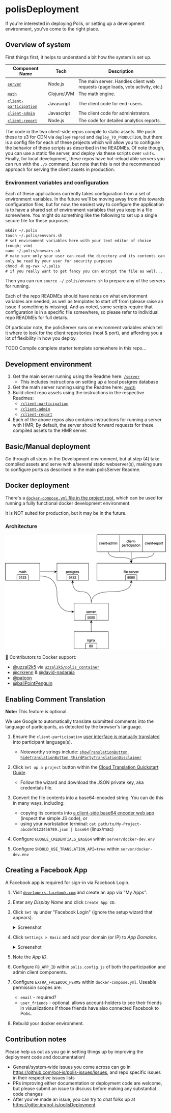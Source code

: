 # polisDeployment

If you're interested in deploying Polis, or setting up a development environment, you've come to the right place.

## Overview of system

First things first, it helps to understand a bit how the system is set up.

| Component Name | Tech | Description |
|----------------|------|-------------|
| [`server`][dir-server] | Node.js | The main server. Handles client web requests (page loads, vote activity, etc.) |
| [`math`][dir-math] | Clojure/JVM | The math engine.  |
| [`client-participation`][dir-participation] | Javascript | The client code for end-users. |
| [`client-admin`][dir-admin] | Javascript | The client code for administrators. |
| [`client-report`][dir-report] | Node.js | The code for detailed analytics reports. |

The code in the two client-side repos compile to static assets.
We push these to s3 for CDN via `deployPreprod` and `deploy_TO_PRODUCTION`, but there is a config file for each of these projects which will allow you to configure the behavior of these scripts as described in the READMEs.
Of note though, you can use a static file server, and deploy via these scripts over `sshfs`.
Finally, for local development, these repos have hot-reload able servers you can run with the `./x` command, but note that this is not the recommended approach for serving the client assets in production.

   [dir-server]: /server
   [dir-math]: /math
   [dir-participation]: /client-participation
   [dir-admin]: /client-admin
   [dir-report]: /client-report

### Environment variables and configuration

Each of these applications currently takes configuration from a set of environment variables.
In the future we'll be moving away from this towards configuration files, but for now, the easiest way to configure the application is to have a shared set of environment variables that you keep in a file somewhere.
You might do something like the following to set up a single secure file for these purposes:

```
mkdir ~/.polis
touch ~/.polis/envvars.sh
# set environment variables here with your text editor of choice (cough; vim)
nano ~/.polis/envvars.sh
# make sure only your user can read the directory and its contents can only be read by your user for security purposes
chmod -R og-rwx ~/.polis
# if you really want to get fancy you can encrypt the file as well...
```

Then you can run `source ~/.polis/envvars.sh` to prepare any of the servers for running.

Each of the repo READMEs should have notes on what environment variables are needed, as well as templates to start off from (please raise an issue if something is missing).
And as noted, some scripts require that configuration is in a specific file somewhere, so please refer to individual repo READMEs for full details.

Of particular note, the polisServer runs on environment variables which tell it where to look for the client repositories (host & port), and affording you a lot of flexibility in how you deploy.

TODO Compile complete starter template somewhere in this repo...


## Development environment

1) Get the main server running using the Readme here: [`/server`][dir-server]
   * This includes instructions on setting up a local postgres database
2) Get the math server running using the Readme here: [`/math`][dir-math]
3) Build client repo assets using the instructions in the respective Readmes:
   * [`/client-participation`][dir-participation]
   * [`/client-admin`][dir-admin]
   * [`/client-report`][dir-report]
4) Each of the above repos also contains instructions for running a server with HMR; By default, the server should forward requests for these compiled assets to the HMR server.

## Basic/Manual deployment

Go through all steps in the Development environment, but at step (4) take compiled assets and serve with a/several static webserver(s), making sure to configure ports as described in the main polisServer Readme.

## Docker deployment

There's a [`docker-compose.yml` file in the project root](/docker-compose.yml), which can be used for running a fully functional docker development environment.

It is NOT suited for production, but it may be in the future.

### Architecture

[![architecture diagram of docker setup][arch-image]][arch-edit]

   [arch-image]: docker-architecture.png
   [arch-edit]: https://www.draw.io/?title=docker-architecture#R7Vrfb5swEP5r8pgJY37lNWm7PKxSp3Rrt5fKBRe8AkaO05D99TPBBIhpSlkGVFqlRviwjf3d3ee7kydwEaWfGUqCa%2BrhcKJrXjqBFxNdnxmW%2BM0Eu1xgWFou8BnxchEoBSvyG0th0W1DPLyudeSUhpwkdaFL4xi7vCZDjNFtvdsTDetfTZCPFcHKRaEqvSMeD3KpY2qlfImJHxRfBpp884jcZ5%2FRTSy%2FN9Hh0%2F4vfx2hYi7Zfx0gj24rIng5gQtGKc%2BfonSBwwzaArZ83NUrbw%2FrZjjmbQZMZytn%2B3VjI7CEXuoutrer2%2BlhcXxXAII9gY9sUsYD6tMYhZeldL7fNM6m1USr7POF0kQIgRD%2BwpzvpLLRhlMhCngUyrc4Jfw%2BG%2F7JlK0fcrLs%2BSKtNnZFI%2BZsVxmUNX8U82WNcti%2BVYxTYZLIremGufgENoU1IuZjfqKfmffLcKt8QCrhM6YRFusRHRgOEScvdbtD0nz9Q79SheJBavEdGpXzvqBwI78U%2ByROpwmj6U5Rdl2V24BwvErQHpatcPe62l6F8gUzjtOTm5dvLUManGQLoDtSsC2dDxRWGVQcr6CVswOmK4A9kRBP15iJbQ0OmK0fAaYZKmC60SdgwOrAGe5GwOlJXP4RgYBOBKL9MwKBLQlEHxWBQMUf3JCIvU%2BRF5F4dA4xa%2FAHp1d3sP%2B7Qyt3MD6kOxivuYOAgBOXJGINdHi3cLSxuYUzUrcYW5hpfki3gPrw6u2oqi5m0YN6jXPrVw69oUSsuYzAoVkPKIFzRAH5luSwIzM5rKO75ZgKoY4k1FZyEzB4bmIpWCV0zX2G14OjZTotEhMAej1yzOE5SXILqDLLgWfeOnJqcVhJamc%2FcuyWnGQNdeTM719u7hfBJvXAz6X2bYaWN%2FMiMRmddu2Pqt5xFa5shev2JdShec7Q2vBcvxUrtcbnaI5ayS2hAv3kIEqtquEAbSpV6WdA6vvjhWuli2v3GS5Xic%2FMu8joRBmDxaWN3tiokreDSf0vPbk5drSPfeHgHMUc%2BcqU2PHtmeCs3yhUV8u%2BI%2FAg6ziognp%2FHtSMk1oONDVthEjpgyOlVopMoyFN7h0pcJTw9cnKzUipKSAEusrVfSNlHCeAfSLVGPKOoMjSobT8qiqqkWvjfkHjGXj2c8xRFG20O8c6nD6n9qkWlRlOhJJOeEJP1eQjdu2zmtwYyHVxhPPZfpdk%2FhDtvSfbaxP8VZ2oEau2QWJf2d6pRVY8gEb%2Blj%2Bt1%2BE5rF8x9QYo2%2BcxTZcUejV%2FNbRQQCLR%2FqJTFYoQPeJwfrimtKAhZfvOxUUlOJejLkjki4WF5FH8CipKHlDGQlcJpon4gH51R9kzZg93NELxg5jYfX4QqKTi%2F1MS%2B2fA3DKMOubQUjG3GzC334%2B5aJbXrnJKL6%2B2wcs%2F

:tada: Contributors to Docker support:
- [@uzzal2k5](https://github.com/uzzal2k5) via [`uzzal2k5/polis_container`](https://github.com/uzzal2k5/polis_container)
- [@crkrenn](https://github.com/crkrenn) & [@david-nadaraia](https://github.com/david-nadaraia)
- [@patcon](https://github.com/patcon)
- [@ballPointPenguin](https://github.com/ballPointPenguin)

## Enabling Comment Translation

**Note:** This feature is optional.

We use Google to automatically translate submitted comments into the language of participants, as detected by the browser's language.

1. Ensure the `client-participation` [user interface is manually translated][translate-ui] into participant language(s).
    - Noteworthy strings include: [`showTranslationButton`, `hideTranslationButton`, `thirdPartyTranslationDisclaimer`][translate-strings]
1. Click `Set up a project` button within the [Cloud Translation Quickstart Guide][gtranslate-quickstart].
    - Follow the wizard and download the JSON private key, aka credentials file.
1. Convert the file contents into a base64-encoded string. You can do this in many ways, including:
    - copying its contents into [a client-side base64 encoder web app][base64-encoder] (inspect the simple JS code), or
    - using your workstation terminal: `cat path/to/My-Project-abcdef0123456789.json | base64` (linux/mac)
1. Configure `GOOGLE_CREDENTIALS_BASE64` within `server/docker-dev.env`
1. Configure `SHOULD_USE_TRANSLATION_API=true` within `server/docker-dev.env`

   [translate-ui]: #translating-the-user-interface
   [translate-strings]: /client-participation/js/strings/en_us.js#L96-L98
   [gtranslate-quickstart]: https://cloud.google.com/translate/docs/basic/setup-basic
   [base64-encoder]: https://codepen.io/bsngr/pen/awuDh

## Creating a Facebook App

A Facebook app is required for sign-in via Facebook Login.

1. Visit [`developers.facebook.com`](https://developers.facebook.com/) and create an app via "My Apps".
2. Enter any _Display Name_ and click `Create App ID`.
3. Click `Set Up` under "Facebook Login" (ignore the setup wizard that appears).
    <details>
      <summary>Screenshot</summary>

      ![screenshot](/docs/images/facebook-app-1.png)
    </details>
4. Click `Settings > Basic` and add your domain (or IP) to _App Domains_.
    <details>
      <summary>Screenshot</summary>

      ![screenshot](/docs/images/facebook-app-2.png)
    </details>
5. Note the _App ID_.
6. Configure `FB_APP_ID` within `polis.config.js` of both the participation and admin client components.
7. Configure `EXTRA_FACEBOOK_PERMS` within `docker-compose.yml`. Useable permission scopes are:
    - `email` - required?
    - `user_friends` - optional. allows account-holders to see their friends in visualizations if those friends have also connected Facebook to Polis.
8. Rebuild your docker environment.

## Contribution notes

Please help us out as you go in setting things up by improving the deployment code and documentation!

* General/system-wide issues you come across can go in https://github.com/pol-is/polis-issues/issues, and repo specific issues in their respective issues lists
* PRs improving either documentation or deployment code are welcome, but please submit an issue to discuss before making any substantial code changes
* After you've made an issue, you can try to chat folks up at https://gitter.im/pol-is/polisDeployment

